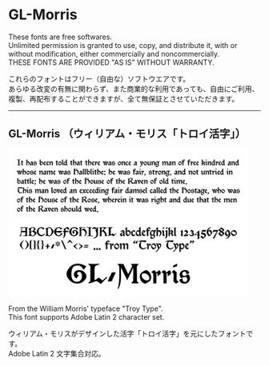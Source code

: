 # GL-Morris

These fonts are free softwares.  
Unlimited permission is granted to use, copy, and distribute it, with or without modification, either commercially and noncommercially.  
THESE FONTS ARE PROVIDED "AS IS" WITHOUT WARRANTY.

これらのフォントはフリー（自由な）ソフトウエアです。  
あらゆる改変の有無に関わらず、また商業的な利用であっても、自由にご利用、複製、再配布することができますが、全て無保証とさせていただきます。

******

## GL-Morris （ウィリアム・モリス「トロイ活字」）

<img src="https://github.com/Gutenberg-Labo/GL-Morris/blob/main/documents/GL-Morris.svg" width="95%" alt="GL-Morris - Open Source Font" />

From the William Morris' typeface "Troy Type".  
This font supports Adobe Latin 2 character set.

ウィリアム・モリスがデザインした活字「トロイ活字」を元にしたフォントです。  
Adobe Latin 2 文字集合対応。
